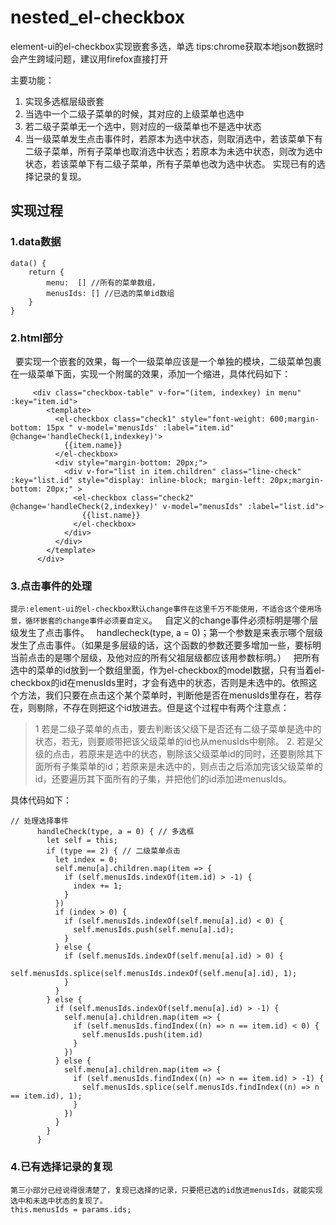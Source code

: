 # nested_el-checkbox
element-ui的el-checkbox实现嵌套多选，单选
tips:chrome获取本地json数据时会产生跨域问题，建议用firefox直接打开

主要功能：
1. 实现多选框层级嵌套
2. 当选中一个二级子菜单的时候，其对应的上级菜单也选中
3. 若二级子菜单无一个选中，则对应的一级菜单也不是选中状态
4. 当一级菜单发生点击事件时，若原本为选中状态，则取消选中，若该菜单下有二级子菜单，所有子菜单也取消选中状态；若原本为未选中状态，则改为选中状态，若该菜单下有二级子菜单，所有子菜单也改为选中状态。
实现已有的选择记录的复现。

## 实现过程

### 1.data数据
	
```
data() {
	return {
		menu:  [] //所有的菜单数组，
		menusIds: [] //已选的菜单id数组
	}
}
```
 ### 2.html部分
 
 &nbsp;&nbsp;要实现一个嵌套的效果，每一个一级菜单应该是一个单独的模块，二级菜单包裹在一级菜单下面，实现一个附属的效果，添加一个缩进，具体代码如下：

```
	 <div class="checkbox-table" v-for="(item, indexkey) in menu" :key="item.id">
        <template>
          <el-checkbox class="check1" style="font-weight: 600;margin-bottom: 15px " v-model='menusIds' :label="item.id" @change='handleCheck(1,indexkey)'>
            {{item.name}}
          </el-checkbox>
          <div style="margin-bottom: 20px;">
            <div v-for="list in item.children" class="line-check" :key="list.id" style="display: inline-block; margin-left: 20px;margin-bottom: 20px;" >
              <el-checkbox class="check2" @change='handleCheck(2,indexkey)' v-model="menusIds" :label="list.id">
                {{list.name}}
              </el-checkbox>
            </div>
          </div>
        </template>
      </div>
```

### 3.点击事件的处理
`提示:element-ui的el-checkbox默认change事件在这里千万不能使用，不适合这个使用场景，循环嵌套的change事件必须要自定义`。
&nbsp;&nbsp;自定义的change事件必须标明是哪个层级发生了点击事件。
&nbsp;&nbsp;handlecheck(type, a = 0)；第一个参数是来表示哪个层级发生了点击事件。（如果是多层级的话，这个函数的参数还要多增加一些，要标明当前点击的是哪个层级，及他对应的所有父祖层级都应该用参数标明。）
&nbsp;&nbsp;把所有选中的菜单的id放到一个数组里面，作为el-checkbox的model数据，只有当着el-checkbox的id在menusIds里时，才会有选中的状态，否则是未选中的。依照这个方法，我们只要在点击这个某个菜单时，判断他是否在menusIds里存在，若存在，则剔除，不存在则把这个id放进去。但是这个过程中有两个注意点：

> 1 若是二级子菜单的点击，要去判断该父级下是否还有二级子菜单是选中的状态，若无，则要顺带把该父级菜单的id也从menusIds中剔除。
> 2. 若是父级的点击，若原来是选中的状态，剔除该父级菜单id的同时，还要剔除其下面所有子集菜单的id；若原来是未选中的，则点击之后添加完该父级菜单的id，还要遍历其下面所有的子集，并把他们的id添加进menusIds。

具体代码如下：

```
// 处理选择事件
      handleCheck(type, a = 0) { // 多选框
        let self = this;
        if (type == 2) { // 二级菜单点击
          let index = 0;
          self.menu[a].children.map(item => {
            if (self.menusIds.indexOf(item.id) > -1) {
              index += 1;
            }
          })
          if (index > 0) {
            if (self.menusIds.indexOf(self.menu[a].id) < 0) {
              self.menusIds.push(self.menu[a].id);
            }
          } else {
            if (self.menusIds.indexOf(self.menu[a].id) > 0) {
              self.menusIds.splice(self.menusIds.indexOf(self.menu[a].id), 1);
            }
          }
        } else {
          if (self.menusIds.indexOf(self.menu[a].id) > -1) {
            self.menu[a].children.map(item => {
              if (self.menusIds.findIndex((n) => n == item.id) < 0) {
                self.menusIds.push(item.id)
              }
            })
          } else {
            self.menu[a].children.map(item => {
              if (self.menusIds.findIndex((n) => n == item.id) > -1) {
                self.menusIds.splice(self.menusIds.findIndex((n) => n == item.id), 1);
              }
            })
          }
        }
      }
```

### 4.已有选择记录的复现
	第三小部分已经说得很清楚了，复现已选择的记录，只要把已选的id放进menusIds，就能实现选中和未选中状态的复现了。
	this.menusIds = params.ids;
